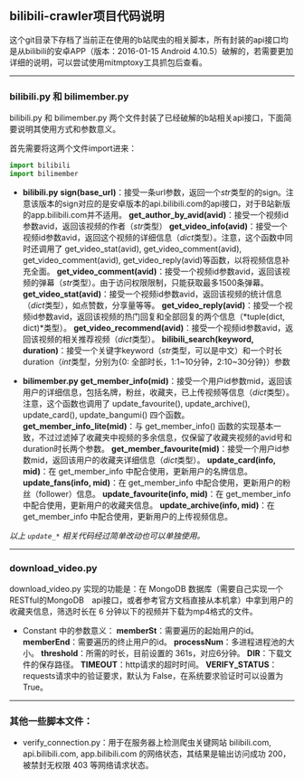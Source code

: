 ## bilibili-crawler项目代码说明

这个git目录下存档了当前正在使用的b站爬虫的相关脚本，所有封装的api接口均是从bilibili的安卓APP（版本：2016-01-15 Android 4.10.5）破解的，若需要更加详细的说明，可以尝试使用mitmptoxy工具抓包后查看。
***
### bilibili.py 和 bilimember.py
bilibili.py 和 bilimember.py 两个文件封装了已经破解的b站相关api接口，下面简要说明其使用方式和参数意义。

首先需要将这两个文件import进来：
```python
import bilibili
import bilimember
```

* **bilibili.py**
	**sign(base_url)**：接受一条url参数，返回一个*str*类型的的sign。注意该版本的sign对应的是安卓版本的api.bilibili.com的api接口，对于B站新版的app.bilibili.com并不适用。
	**get_author_by_avid(avid)**：接受一个视频id参数avid，返回该视频的作者（*str*类型）
	**get_video_info(avid)**：接受一个视频id参数avid，返回这个视频的详细信息（*dict*类型）。注意，这个函数中同时还调用了 get_video_stat(avid), get_video_comment(avid), get_video_comment(avid), get_video_reply(avid)等函数，以将视频信息补充全面。
	**get_video_comment(avid)**：接受一个视频id参数avid，返回该视频的弹幕（*str*类型）。由于访问权限限制，只能获取最多1500条弹幕。
	**get_video_stat(avid)**：接受一个视频id参数avid，返回该视频的统计信息（*dict*类型），如点赞数，分享量等等。
	**get_video_reply(avid)**：接受一个视频id参数avid，返回该视频的热门回复和全部回复的两个信息（*tuple(dict, dict)*类型）。
	**get_video_recommend(avid)**：接受一个视频id参数avid，返回该视频的相关推荐视频（*dict*类型）。
	**bilibili_search(keyword, duration)**：接受一个关键字keyword（*str*类型，可以是中文）和一个时长duration（*int*类型，分别为{0: 全部时长，1:1~10分钟，2:10~30分钟}）参数

* **bilimember.py**
	**get_member_info(mid)**：接受一个用户id参数mid，返回该用户的详细信息，包括名牌，粉丝，收藏夹，已上传视频等信息（*dict*类型）。注意，这个函数也调用了 update_favourite(), update_archive(), update_card(), update_bangumi() 四个函数。
	**get_member_info_lite(mid)**：与 get_member_info() 函数的实现基本一致，不过过滤掉了收藏夹中视频的多余信息，仅保留了收藏夹视频的avid号和duration时长两个参数。
	**get_member_favourite(mid)**：接受一个用户id参数mid，返回该用户的收藏夹详细信息（*dict*类型）。 
	**update_card(info, mid)**：在 get_member_info 中配合使用，更新用户的名牌信息。
	**update_fans(info, mid)**：在 get_member_info 中配合使用，更新用户的粉丝（follower）信息。
	**update_favourite(info, mid)**：在 get_member_info 中配合使用，更新用户的收藏夹信息。
	**update_archive(info, mid)**：在 get_member_info 中配合使用，更新用户的上传视频信息。

*以上 `update_*` 相关代码经过简单改动也可以单独使用。*

***

### download_video.py
download_video.py 实现的功能是：在 MongoDB 数据库（需要自己实现一个RESTful的MongoDB　api接口，或者参考官方文档直接从本机拿）中拿到用户的收藏夹信息，筛选时长在 6 分钟以下的视频并下载为mp4格式的文件。

* Constant 中的参数意义：
	**memberSt**：需要遍历的起始用户的id。
	**memberEnd**：需要遍历的终止用户的id。
	**processNum**：多进程进程池的大小。
	**threshold**：所需的时长，目前设置的 361s，对应6分钟。
	**DIR**：下载文件的保存路径。
	**TIMEOUT**：http请求的超时时间。
	**VERIFY_STATUS**：requests请求中的验证要求，默认为 False，在系统要求验证时可以设置为True。

***

### 其他一些脚本文件：

* verify_connection.py：用于在服务器上检测爬虫关键网站 bilibili.com, api.bilibili.com, app.bilibili.com 的网络状态，其结果是输出访问成功 200，被禁封无权限 403 等网络请求状态。
